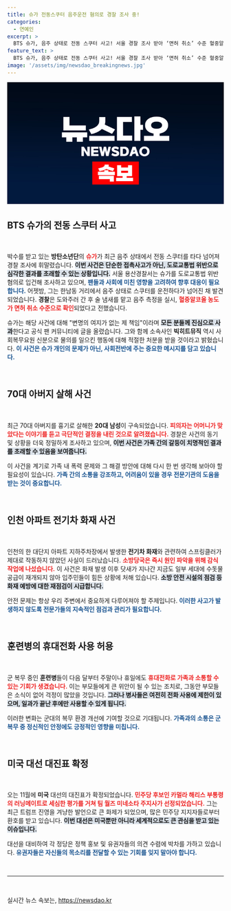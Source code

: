 ```yaml
---
title: 슈가 전동스쿠터 음주운전 혐의로 경찰 조사 중!
categories:
  - 연예인
excerpt: >
  BTS 슈가, 음주 상태로 전동 스쿠터 사고! 서울 경찰 조사 받아 ‘면허 취소’ 수준 혈중알코올 확인. 팬들에겐 진심 어린 사과, 소속사도 후속 조치 예고. 자세한 내용은 클릭!
feature_text: >
  BTS 슈가, 음주 상태로 전동 스쿠터 사고! 서울 경찰 조사 받아 ‘면허 취소’ 수준 혈중알코올 확인. 팬들에겐 진심 어린 사과, 소속사도 후속 조치 예고. 자세한 내용은 클릭!
image: '/assets/img/newsdao_breakingnews.jpg'
---
```


<p><img src="/assets/img/newsdao_breakingnews.jpg" alt="implanttips 속보" /></p>

<h2 data-ke-size="size26">BTS 슈가의 전동 스쿠터 사고</h2>

<p data-ke-size="size16">&nbsp;</p>

<p>박수를 받고 있는 <b>방탄소년단</b>의 <b><span style="color: #ee2323;">슈가</span></b>가 최근 음주 상태에서 전동 스쿠터를 타다 넘어져 경찰 조사에 휘말렸습니다. <b><span style="background-color: #21538527;">이번 사건은 단순한 접촉사고가 아닌, 도로교통법 위반으로 심각한 결과를 초래할 수 있는 상황입니다.</span></b> 서울 용산경찰서는 슈가를 도로교통법 위반 혐의로 입건해 조사하고 있으며, <b><span style="color: #1a5490;">팬들과 사회에 미친 영향을 고려하여 향후 대응이 필요합니다.</span></b> 어젯밤, 그는 한남동 거리에서 음주 상태로 스쿠터를 운전하다가 넘어진 채 발견되었습니다. <b>경찰</b>은 도와주러 간 후 술 냄새를 맡고 음주 측정을 실시, <b><span style="color: #ee2323;">혈중알코올 농도가 면허 취소 수준으로 확인</span></b>되었다고 전했습니다.</p>

<p>슈가는 해당 사건에 대해 "변명의 여지가 없는 제 책임"이라며 <b><span style="background-color: #21538527;">모든 분들께 진심으로 사과</span></b>한다고 공식 팬 커뮤니티에 글을 올렸습니다. 그와 함께 소속사인 <b>빅히트뮤직</b> 역시 사회복무요원 신분으로 물의를 일으킨 행동에 대해 적절한 처분을 받을 것이라고 밝혔습니다. <b><span style="color: #1a5490;">이 사건은 슈가 개인의 문제가 아닌, 사회전반에 주는 중요한 메시지를 담고 있습니다.</span></b></p>

<p data-ke-size="size16">&nbsp;</p>

<h2 data-ke-size="size26">70대 아버지 살해 사건</h2>

<p data-ke-size="size16">&nbsp;</p>

<p>최근 70대 아버지를 흉기로 살해한 <b>20대 남성</b>이 구속되었습니다. <b><span style="color: #ee2323;">피의자는 어머니가 맞았다는 이야기를 듣고 극단적인 결정을 내린 것으로 알려졌습니다.</span></b> 경찰은 사건의 동기 및 상황을 더욱 정밀하게 조사하고 있으며, <b><span style="background-color: #21538527;">이번 사건은 가족 간의 갈등이 치명적인 결과를 초래할 수 있음을 보여줍니다.</span></b></p>

<p>이 사건을 계기로 가족 내 폭력 문제와 그 해결 방안에 대해 다시 한 번 생각해 보아야 할 필요성이 있습니다. <b><span style="color: #1a5490;">가족 간의 소통을 강조하고, 어려움이 있을 경우 전문기관의 도움을 받는 것이 중요합니다.</span></b></p>

<p data-ke-size="size16">&nbsp;</p>

<h2 data-ke-size="size26">인천 아파트 전기차 화재 사건</h2>

<p data-ke-size="size16">&nbsp;</p>

<p>인천의 한 대단지 아파트 지하주차장에서 발생한 <b>전기차 화재</b>와 관련하여 스프링클러가 제대로 작동하지 않았던 사실이 드러났습니다. <b><span style="color: #ee2323;">소방당국은 즉시 원인 파악을 위해 감식 작업에 나섰습니다.</span></b> 이 사건은 화재 발생 이후 닷새가 지나간 지금도 일부 세대에 수돗물 공급이 재개되지 않아 입주민들이 힘든 상황에 처해 있습니다. <b><span style="background-color: #21538527;">소방 안전 시설의 점검 등 화재 예방에 대한 재점검이 시급합니다.</span></b></p>

<p>안전 문제는 항상 우리 주변에서 중요하게 다루어져야 할 주제입니다. <b><span style="color: #1a5490;">이러한 사고가 발생하지 않도록 전문가들의 지속적인 점검과 관리가 필요합니다.</span></b></p>

<p data-ke-size="size16">&nbsp;</p>

<h2 data-ke-size="size26">훈련병의 휴대전화 사용 허용</h2>

<p data-ke-size="size16">&nbsp;</p>

<p>군 복무 중인 <b>훈련병</b>들이 다음 달부터 주말이나 휴일에도 <b><span style="color: #ee2323;">휴대전화로 가족과 소통할 수 있는 기회가 생겼습니다.</span></b> 이는 부모들에게 큰 위안이 될 수 있는 조치로, 그동안 부모들은 소식이 없어 걱정이 많았을 것입니다. <b><span style="background-color: #21538527;">그러나 병사들은 여전히 전화 사용에 제한이 있으며, 일과가 끝난 후에만 사용할 수 있게 됩니다.</span></b></p>

<p>이러한 변화는 군대의 복무 환경 개선에 기여할 것으로 기대됩니다. <b><span style="color: #1a5490;">가족과의 소통은 군 복무 중 정신적인 안정에도 긍정적인 영향을 미칩니다.</span></b></p>

<p data-ke-size="size16">&nbsp;</p>

<h2 data-ke-size="size26">미국 대선 대진표 확정</h2>

<p data-ke-size="size16">&nbsp;</p>

<p>오는 11월에 <b>미국</b> 대선의 대진표가 확정되었습니다. <b><span style="color: #ee2323;">민주당 후보인 카멀라 해리스 부통령의 러닝메이트로 세심한 평가를 거쳐 팀 월즈 미네소타 주지사가 선정되었습니다.</span></b> 그는 최근 트럼프 진영을 겨냥한 발언으로 큰 화제가 되었으며, 많은 민주당 지지자들로부터 환호를 받고 있습니다. <b><span style="background-color: #21538527;">이번 대선은 미국뿐만 아니라 세계적으로도 큰 관심을 받고 있는 이슈입니다.</span></b></p>

<p>대선을 대비하여 각 정당은 정책 홍보 및 유권자들의 의견 수렴에 박차를 가하고 있습니다. <b><span style="color: #1a5490;">유권자들은 자신들의 목소리를 전달할 수 있는 기회를 잊지 말아야 합니다.</span></b></p>

<p data-ke-size="size16">&nbsp;</p>

<hr />

<p data-ke-size="size16">&nbsp;</p>
실시간 뉴스 속보는, <a href="https://newsdao.kr" rel="dofollow">https://newsdao.kr</a>


